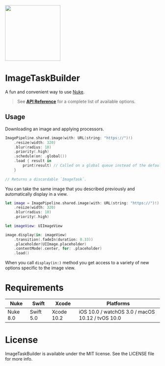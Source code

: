 <br/>

<p align="left"><img src="https://cloud.githubusercontent.com/assets/1567433/13918338/f8670eea-ef7f-11e5-814d-f15bdfd6b2c0.png" height="180"/>

# ImageTaskBuilder

A fun and convenient way to use [Nuke](https://github.com/kean/Nuke).

> See [**API Reference**](https://kean-org.github.io/docs/image-task-builder/reference/0.5.0/index.html) for a complete list of available options.

## Usage

Downloading an image and applying processors.

```swift
ImagePipeline.shared.image(with: URL(string: "https://")!)
    .resize(width: 320)
    .blur(radius: 10)
    .priority(.high)
    .schedule(on: .global())
    .load { result in
        print(result) // Called on a global queue instead of the default main queue
    }
    
// Returns a discardable `ImageTask`.
```

You can take the same image that you described previously and automatically display in a view.

```swift
let image = ImagePipeline.shared.image(with: URL(string: "https://")!)
    .resize(width: 320)
    .blur(radius: 10)
    .priority(.high)
    
let imageView: UIImageView

image.display(in: imageView)
    .transition(.fadeIn(duration: 0.33))
    .placeholder(UIImage.placeholder)
    .contentMode(.center, for: .placeholder)
    .load()
```

When you call `display(in:)` method you get access to a variety of new options specific to the image view.

# Requirements

| Nuke          | Swift           | Xcode           | Platforms                                         |
|---------------|-----------------|-----------------|---------------------------------------------------|
| Nuke 8.0      | Swift 5.0       | Xcode 10.2      | iOS 10.0 / watchOS 3.0 / macOS 10.12 / tvOS 10.0  |

# License

ImageTaskBuilder is available under the MIT license. See the LICENSE file for more info.
